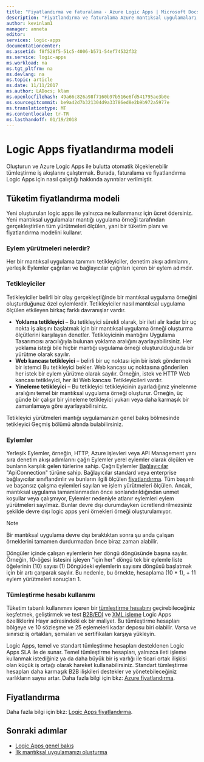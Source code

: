 ```yaml
---
title: "Fiyatlandırma ve faturalama - Azure Logic Apps | Microsoft Docs"
description: "Fiyatlandırma ve faturalama Azure mantıksal uygulamaları için nasıl çalıştığını öğrenin."
author: kevinlam1
manager: anneta
editor: 
services: logic-apps
documentationcenter: 
ms.assetid: f8f528f5-51c5-4006-b571-54ef74532f32
ms.service: logic-apps
ms.workload: na
ms.tgt_pltfrm: na
ms.devlang: na
ms.topic: article
ms.date: 11/11/2017
ms.author: LADocs; klam
ms.openlocfilehash: 49a66c826a98f7160b97b516e6fd541795ae3b0e
ms.sourcegitcommit: be9a42d7b321304d9a33786ed8e2b9b972a5977e
ms.translationtype: MT
ms.contentlocale: tr-TR
ms.lasthandoff: 01/19/2018
---
```

# <a name="logic-apps-pricing-model"></a>Logic Apps fiyatlandırma modeli
Oluşturun ve Azure Logic Apps ile bulutta otomatik ölçeklenebilir tümleştirme iş akışlarını çalıştırmak. Burada, faturalama ve fiyatlandırma Logic Apps için nasıl çalıştığı hakkında ayrıntılar verilmiştir.
## <a name="consumption-pricing-model"></a>Tüketim fiyatlandırma modeli
Yeni oluşturulan logic apps ile yalnızca ne kullanmanız için ücret ödersiniz. Yeni mantıksal uygulamalar mantığı uygulama örneği tarafından gerçekleştirilen tüm yürütmeleri ölçülen, yani bir tüketim planı ve fiyatlandırma modelini kullanır.
### <a name="what-are-action-executions"></a>Eylem yürütmeleri nelerdir?
Her bir mantıksal uygulama tanımını tetikleyiciler, denetim akışı adımlarını, yerleşik Eylemler çağrıları ve bağlayıcılar çağrıları içeren bir eylem adımdır.
### <a name="triggers"></a>Tetikleyiciler
Tetikleyiciler belirli bir olay gerçekleştiğinde bir mantıksal uygulama örneğini oluşturduğunuz özel eylemlerdir. Tetikleyiciler nasıl mantıksal uygulama ölçülen etkileyen birkaç farklı davranışlar vardır.
* **Yoklama tetikleyici** – Bu tetikleyici sürekli olarak, bir ileti alır kadar bir uç nokta iş akışını başlatmak için bir mantıksal uygulama örneği oluşturma ölçütlerini karşılayan denetler. Tetikleyicinin mantığını Uygulama Tasarımcısı aracılığıyla bulunan yoklama aralığını ayarlayabilirsiniz. Her yoklama isteği bile hiçbir mantığı uygulama örneği oluşturulduğunda bir yürütme olarak sayılır.
* **Web kancası tetikleyici** – belirli bir uç noktası için bir istek göndermek bir istemci Bu tetikleyici bekler. Web kancası uç noktasına gönderilen her istek bir eylem yürütme olarak sayılır. Örneğin, istek ve HTTP Web kancası tetikleyici, her iki Web kancası Tetikleyicileri vardır.
* **Yineleme tetikleyici** – Bu tetikleyici tetikleyicinin ayarladığınız yinelenme aralığını temel bir mantıksal uygulama örneği oluşturur. Örneğin, üç günde bir çalışır bir yineleme tetikleyici yukarı veya daha karmaşık bir zamanlamaya göre ayarlayabilirsiniz.

Tetikleyici yürütmeleri mantığı uygulamanızın genel bakış bölmesinde tetikleyici Geçmiş bölümü altında bulabilirsiniz.

### <a name="actions"></a>Eylemler
Yerleşik Eylemler, örneğin, HTTP, Azure işlevleri veya API Management yanı sıra denetim akışı adımlarını çağrı Eylemler yerel eylemler olarak ölçülen ve bunların karşılık gelen türlerine sahip. Çağrı Eylemler [Bağlayıcılar](https://docs.microsoft.com/connectors) "ApiConnection" türüne sahip. Bağlayıcılar standard veya enterprise bağlayıcılar sınıflandırılır ve bunların ilgili ölçülen [fiyatlandırma][pricing].
Tüm başarılı ve başarısız çalışma eylemleri sayılan ve işlem yürütmeleri ölçülen. Ancak, mantıksal uygulama tamamlanmadan önce sonlandırıldığından unmet koşullar veya çalışmıyor, Eylemler nedeniyle atlanır eylemleri eylem yürütmeleri sayılmaz. Bunlar devre dışı durumdayken ücretlendirilmezsiniz şekilde devre dışı logic apps yeni örnekleri örneği oluşturulamıyor.

> [!NOTE]
> Bir mantıksal uygulama devre dışı bıraktıktan sonra şu anda çalışan örneklerini tamamen durdurmadan önce biraz zaman alabilir.

Döngüler içinde çalışan eylemlerin her döngü döngüsünde başına sayılır. Örneğin, 10-öğesi listesini işleyen "için her" döngü tek bir eylemle liste öğelerinin (10) sayısı (1) Döngüdeki eylemlerin sayısını döngüsü başlatmak için bir artı çarparak sayılır. Bu nedenle, bu örnekte, hesaplama (10 * 1), + 11 eylem yürütmeleri sonuçları 1.

### <a name="integration-account-usage"></a>Tümleştirme hesabı kullanımı
Tüketim tabanlı kullanımını içeren bir [tümleştirme hesabını](logic-apps-enterprise-integration-create-integration-account.md) geçirebileceğiniz keşfetmek, geliştirmek ve test [B2B/EDI](logic-apps-enterprise-integration-b2b.md) ve [XML işleme](logic-apps-enterprise-integration-xml.md) Logic Apps özelliklerini Hayır adresindeki ek bir maliyet. Bu tümleştirme hesapları bölgeye ve 10 sözleşme ve 25 eşlemeleri kadar deposu biri olabilir. Varsa ve sınırsız iş ortakları, şemaları ve sertifikaları karşıya yükleyin.

Logic Apps, temel ve standart tümleştirme hesapları desteklenen Logic Apps SLA ile de sunar. Temel tümleştirme hesapları, yalnızca ileti işleme kullanmak istediğiniz ya da daha büyük bir iş varlığı ile ticari ortak ilişkisi olan küçük iş ortağı olarak hareket kullanabilirsiniz. Standart tümleştirme hesapları daha karmaşık B2B ilişkileri destekler ve yönetebileceğiniz varlıkların sayısı artar. Daha fazla bilgi için bkz: [Azure fiyatlandırma](https://azure.microsoft.com/pricing/details/logic-apps).

## <a name="pricing"></a>Fiyatlandırma
Daha fazla bilgi için bkz: [Logic Apps fiyatlandırma](https://azure.microsoft.com/pricing/details/logic-apps).

## <a name="next-steps"></a>Sonraki adımlar
* [Logic Apps genel bakış][whatis]
* [İlk mantıksal uygulamanızı oluşturma][create]

[pricing]: https://azure.microsoft.com/pricing/details/logic-apps/
[whatis]: logic-apps-overview.md
[create]: quickstart-create-first-logic-app-workflow.md

